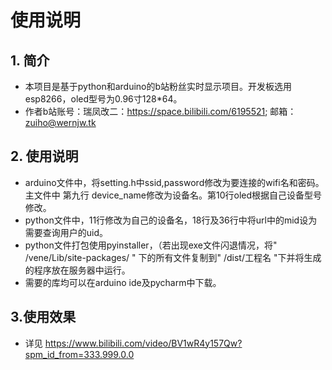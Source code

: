 # 使用说明
## 1. 简介
* 本项目是基于python和arduino的b站粉丝实时显示项目。开发板选用esp8266，oled型号为0.96寸128*64。
* 作者b站账号：瑞凤改二：https://space.bilibili.com/6195521; 邮箱：zuiho@wernjw.tk
## 2. 使用说明
* arduino文件中，将setting.h中ssid,password修改为要连接的wifi名和密码。主文件中 第九行 device_name修改为设备名。第10行oled根据自己设备型号修改。
* python文件中，11行修改为自己的设备名，18行及36行中将url中的mid设为需要查询用户的uid。
* python文件打包使用pyinstaller，（若出现exe文件闪退情况，将" /vene/Lib/site-packages/ " 下的所有文件复制到" /dist/工程名 "下并将生成的程序放在服务器中运行。
* 需要的库均可以在arduino ide及pycharm中下载。
## 3.使用效果
* 详见 https://www.bilibili.com/video/BV1wR4y157Qw?spm_id_from=333.999.0.0